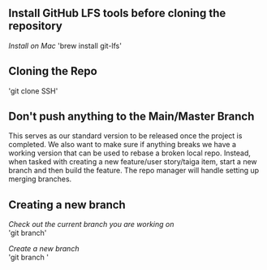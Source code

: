 ## Install GitHub LFS tools before cloning the repository

*Install on Mac*
'brew install git-lfs'

## Cloning the Repo
'git clone SSH'

## Don't push anything to the Main/Master Branch
This serves as our standard version to be released once the project is completed. We also want to make sure if anything breaks we have a working version that can be used to rebase
a broken local repo. Instead, when tasked with creating a new feature/user story/taiga item, start a new branch and then build the feature. The repo manager will handle setting up
merging branches. 

## Creating a new branch
*Check out the current branch you are working on* \
'git branch'

*Create a new branch* \
'git branch <new branch name>'
